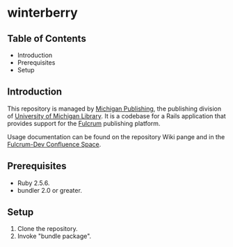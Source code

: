 # winterberry

## Table of Contents
* Introduction
* Prerequisites
* Setup

## Introduction
This repository is managed by [Michigan Publishing](https://www.publishing.umich.edu), 
the publishing division of [University of Michigan Library](https://www.lib.umich.edu). 
It is a codebase for a Rails application that provides support for the 
[Fulcrum](https://www.fulcrum.org) publishing platform. 

Usage documentation can be found on the repository Wiki pange and in the [Fulcrum-Dev Confluence Space](https://tools.lib.umich.edu/confluence/display/FUL/Fulcrum-Dev).

## Prerequisites
* Ruby 2.5.6.
* bundler 2.0 or greater.

## Setup
1. Clone the repository.
2. Invoke "bundle package".
